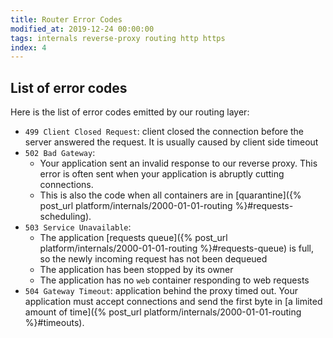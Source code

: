```yaml
---
title: Router Error Codes
modified_at: 2019-12-24 00:00:00
tags: internals reverse-proxy routing http https
index: 4
---
```


## List of error codes

Here is the list of error codes emitted by our routing layer:

* `499 Client Closed Request`: client closed the connection before the server
  answered the request. It is usually caused by client side timeout
* `502 Bad Gateway`:
  * Your application sent an invalid response to our reverse proxy. This error
    is often sent when your application is abruptly cutting connections.
  * This is also the code when all containers are in [quarantine]({% post_url
    platform/internals/2000-01-01-routing %}#requests-scheduling).
* `503 Service Unavailable`:
  * The application [requests queue]({% post_url
    platform/internals/2000-01-01-routing %}#requests-queue) is full, so the
    newly incoming request has not been dequeued
  * The application has been stopped by its owner
  * The application has no `web` container responding to web requests
* `504 Gateway Timeout`: application behind the proxy timed out. Your
  application must accept connections and send the first byte in [a limited
  amount of time]({% post_url platform/internals/2000-01-01-routing
  %}#timeouts).
